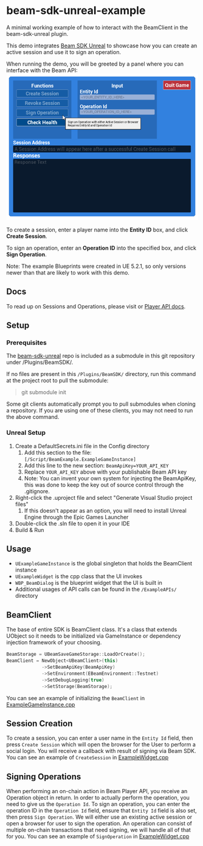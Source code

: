 # beam-sdk-unreal-example

A minimal working example of how to interact with the BeamClient in the beam-sdk-unreal plugin.

This demo integrates [Beam SDK Unreal](https://github.com/BuildOnBeam/beam-sdk-unreal) to showcase how you can create an active session and use it to sign an operation.

When running the demo, you will be greeted by a panel where you can interface with the Beam API:
![img.png](img.png) 

To create a session, enter a player name into the **Entity ID** box, and click **Create Session**.

To sign an operation, enter an **Operation ID** into the specified box, and click **Sign Operation**.

Note: The example Blueprints were created in UE 5.2.1, so only versions newer than that are likely to work with this demo.

## Docs
To read up on Sessions and Operations, please visit or [Player API docs](https://docs.onbeam.com/service/introduction-player-api).

## Setup

### Prerequisites
The [beam-sdk-unreal](https://github.com/BuildOnBeam/beam-sdk-unreal) repo is included as a submodule in this git repository under /Plugins/BeamSDK/.

If no files are present in this `/Plugins/BeamSDK/` directory, run this command at the project root to pull the submodule:
> git submodule init

Some git clients automatically prompt you to pull submodules when cloning a repository. If you are using one of these clients, you may not need to run the above command.

### Unreal Setup

1. Create a DefaultSecrets.ini file in the Config directory
   1. Add this section to the file: `[/Script/BeamExample.ExampleGameInstance]`
   2. Add this line to the new section: `BeamApiKey=YOUR_API_KEY`
   3. Replace `YOUR_API_KEY` above with your publishable Beam API key
   4. Note: You can invent your own system for injecting the BeamApiKey, this was done to keep the key out of source control through the .gitignore.
2. Right-click the .uproject file and select "Generate Visual Studio project files"
   1. If this doesn't appear as an option, you will need to install Unreal Engine through the Epic Games Launcher
3. Double-click the .sln file to open it in your IDE
4. Build & Run

## Usage

* `UExampleGameInstance` is the global singleton that holds the BeamClient instance
* `UExampleWidget` is the cpp class that the UI invokes
* `WBP_BeamDialog` is the blueprint widget that the UI is built in
* Additional usages of API calls can be found in the `/ExampleAPIs/` directory

## BeamClient
The base of entire SDK is BeamClient class. It's a class that extends UObject so it needs to be initialized via GameInstance or dependency injection framework of your choosing. 
```cpp
BeamStorage = UBeamSaveGameStorage::LoadOrCreate();
BeamClient = NewObject<UBeamClient>(this)
             ->SetBeamApiKey(BeamApiKey)
             ->SetEnvironment(EBeamEnvironment::Testnet)
             ->SetDebugLogging(true)
             ->SetStorage(BeamStorage);
```
You can see an example of initializing the `BeamClient` in [ExampleGameInstance.cpp](https://github.com/BuildOnBeam/beam-sdk-unreal-example/blob/fed9095eddbad6d6b1af1f49f12bb187733930ac/Source/BeamExample/ExampleGameInstance.cpp#L24)

## Session Creation
To create a session, you can enter a user name in the `Entity Id` field, then press `Create Session` which will open the browser for the User to perform a social login. You will receive a callback with result of signing via Beam SDK.
You can see an example of `CreateSession` in [ExampleWidget.cpp](https://github.com/BuildOnBeam/beam-sdk-unreal-example/blob/fed9095eddbad6d6b1af1f49f12bb187733930ac/Source/BeamExample/ExampleWidget.cpp#L7)

## Signing Operations
When performing an on-chain action in Beam Player API, you receive an Operation object in return. In order to actually perform the operation, you need to give us the `Operation Id`.
To sign an operation, you can enter the operation ID in the `Operation Id` field, ensure that `Entity Id` field is also set, then press `Sign Operation`.
We will either use an existing active session or open a browser for user to sign the operation.
An operation can consist of multiple on-chain transactions that need signing, we will handle all of that for you.
You can see an example of `SignOperation` in [ExampleWidget.cpp](https://github.com/BuildOnBeam/beam-sdk-unreal-example/blob/fed9095eddbad6d6b1af1f49f12bb187733930ac/Source/BeamExample/ExampleWidget.cpp#L58)
